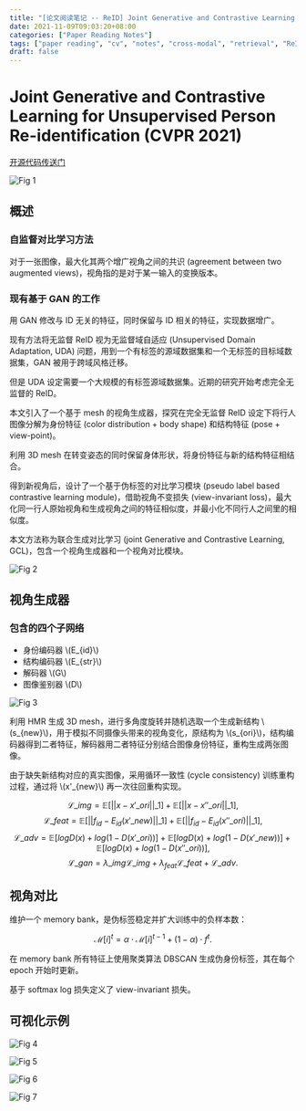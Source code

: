 ```yaml
---
title: "[论文阅读笔记 -- ReID] Joint Generative and Contrastive Learning for UnS. ReID (CVPR 2021)"
date: 2021-11-09T09:03:20+08:00
categories: ["Paper Reading Notes"]
tags: ["paper reading", "cv", "notes", "cross-modal", "retrieval", "ReID"]
draft: false
---
```


# Joint Generative and Contrastive Learning for Unsupervised Person Re-identification (CVPR 2021)

[开源代码传送门](https://github.com/chenhao2345/GCL)

![Fig 1](/images/2021/PRN112/1.png)

## 概述

### 自监督对比学习方法

对于一张图像，最大化其两个增广视角之间的共识 (agreement between two augmented views)，视角指的是对于某一输入的变换版本。  

### 现有基于 GAN 的工作

用 GAN 修改与 ID 无关的特征，同时保留与 ID 相关的特征，实现数据增广。  

现有方法将无监督 ReID 视为无监督域自适应 (Unsupervised Domain Adaptation, UDA) 问题，用到一个有标签的源域数据集和一个无标签的目标域数据集，GAN 被用于跨域风格迁移。  

但是 UDA 设定需要一个大规模的有标签源域数据集。近期的研究开始考虑完全无监督的 ReID。  

本文引入了一个基于 mesh 的视角生成器，探究在完全无监督 ReID 设定下将行人图像分解为身份特征 (color distribution + body shape) 和结构特征 (pose + view-point)。  

利用 3D mesh 在转变姿态的同时保留身体形状，将身份特征与新的结构特征相结合。  

得到新视角后，设计了一个基于伪标签的对比学习模块 (pseudo label based contrastive learning module)，借助视角不变损失 (view-invariant loss)，最大化同一行人原始视角和生成视角之间的特征相似度，并最小化不同行人之间里的相似度。  

本文方法称为联合生成对比学习 (joint Generative and Contrastive Learning, GCL)，包含一个视角生成器和一个视角对比模块。  

![Fig 2](/images/2021/PRN112/2.png)

## 视角生成器

### 包含的四个子网络
+ 身份编码器 \\(E_{id}\\)
+ 结构编码器 \\(E_{str}\\)
+ 解码器 \\(G\\)
+ 图像鉴别器 \\(D\\)

![Fig 3](/images/2021/PRN112/3.png)

利用 HMR 生成 3D mesh，进行多角度旋转并随机选取一个生成新结构 \\(s_{new}\\)，用于模拟不同摄像头带来的视角变化，原结构为 \\(s_{ori}\\)，结构编码器得到二者特征，解码器用二者特征分别结合图像身份特征，重构生成两张图像。  

由于缺失新结构对应的真实图像，采用循环一致性 (cycle consistency) 训练重构过程，通过将 \\(x'\_{new}\\) 再一次往回重构实现。  

$$\mathcal{L}\_{img} = \mathbb{E}[||x - x'\_{ori}||\_{1}] + \mathbb{E}[||x - x''\_{ori}||\_1],$$
$$\mathcal{L}\_{feat} = \mathbb{E}[||f_{id} - E_{id}(x'\_{new})||\_{1}] + \mathbb{E}[||f_{id} - E_{id}(x''\_{ori})||\_1],$$
$$\mathcal{L}\_{adv} = \mathbb{E}[log D(x) + log(1 - D(x'\_{ori}))] + \mathbb{E}[log D(x) + log(1 - D(x'\_{new}))] + \mathbb{E}[log D(x) + log(1 - D(x''\_{ori}))],$$
$$\mathcal{L}\_{gan} = \lambda\_{img} \mathcal{L}\_{img} + \lambda_{feat} \mathcal{L}\_{feat} + \mathcal{L}\_{adv}.$$

## 视角对比

维护一个 memory bank，是伪标签稳定并扩大训练中的负样本数：  

$$\mathcal{M}[i]^{t} = \alpha \cdot \mathcal{M}[i]^{t - 1} + (1 - \alpha) \cdot f^{t}.$$

在 memory bank 所有特征上使用聚类算法 DBSCAN 生成伪身份标签，其在每个 epoch 开始时更新。  

基于 softmax log 损失定义了 view-invariant 损失。  

## 可视化示例

![Fig 4](/images/2021/PRN112/4.png)

![Fig 5](/images/2021/PRN112/5.png)

![Fig 6](/images/2021/PRN112/6.png)

![Fig 7](/images/2021/PRN112/7.png)
